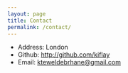 ```yaml
---
layout: page
title: Contact
permalink: /contact/
---
```



* Address: London
* Github: http://github.com/kiflay
* Email:  kteweldebrhane@gmail.com